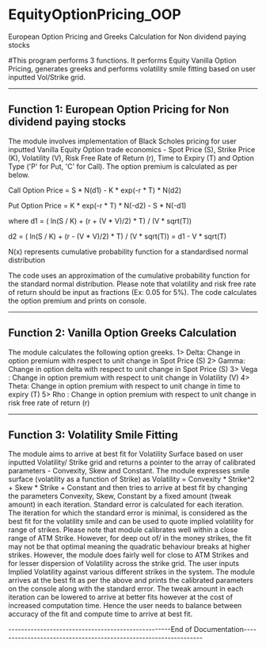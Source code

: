 # EquityOptionPricing_OOP
European Option Pricing and Greeks Calculation for Non dividend paying stocks


#This program performs 3 functions. It performs Equity Vanilla Option Pricing, generates greeks and performs volatility smile fitting based on user inputted Vol/Strike grid.

--------------------------------------------------------------------------------------------------------------------------------
Function 1: European Option Pricing for Non dividend paying stocks
--------------------------------------------------------------------------------------------------------------------------------
The module involves implementation of Black Scholes pricing for user inputted Vanilla Equity Option trade economics - Spot Price (S), Strike Price (K), Volatility (V), Risk Free Rate of Return (r), Time to Expiry (T) and Option Type ('P' for Put, 'C' for Call). The option premium is calculated as per below.

Call Option Price = S * N(d1) - K * exp(-r * T) * N(d2)

Put Option Price = K * exp(-r * T) * N(-d2) - S * N(-d1)

where d1 = ( ln(S / K) + (r + (V * V)/2) * T) / (V * sqrt(T))

d2 = ( ln(S / K) + (r - (V * V)/2) * T) / (V * sqrt(T)) = d1 - V * sqrt(T)

N(x) represents cumulative probability function for a standardised normal distribution

The code uses an approximation of the cumulative probability function for the standard normal distribution. Please note that volatility and risk free rate of return should be input as fractions (Ex: 0.05 for 5%). The code calculates the option premium and prints on console.

------------------------------------------------------------------------------------------------------------------------------------
Function 2: Vanilla Option Greeks Calculation
------------------------------------------------------------------------------------------------------------------------------------
The module calculates the following option greeks.
1> Delta: Change in option premium with respect to unit change in Spot Price (S) 
2> Gamma: Change in option delta with respect to unit change in Spot Price (S) 
3> Vega : Change in option premium with respect to unit change in Volatility (V) 
4> Theta: Change in option premium with respect to unit change in time to expiry (T) 
5> Rho : Change in option premium with respect to unit change in risk free rate of return (r)

-----------------------------------------------------------------------------------------------------------------------------------
Function 3: Volatility Smile Fitting
-----------------------------------------------------------------------------------------------------------------------------------
The module aims to arrive at best fit for Volatility Surface based on user inputted Volatility/ Strike grid and returns a pointer to the array of calibrated parameters - Convexity, Skew and Constant. The module expresses smile surface (volatility as a function of Strike) as Volatility = Convexity * Strike^2 + Skew * Strike + Constant and then tries to arrive at best fit by changing the parameters Convexity, Skew, Constant by a fixed amount (tweak amount) in each iteration. Standard error is calculated for each iteration. The iteration for which the standard error is minimal, is considered as the best fit for the volatility smile and can be used to quote implied volatility for range of strikes. Please note that module calibrates well within a close range of ATM Strike. However, for deep out of/ in the money strikes, the fit may not be that optimal meaning the quadratic behaviour breaks at higher strikes. However, the module does fairly well for close to ATM Strikes and for lesser dispersion of Volatility across the strike grid.
The user inputs Implied Volatility against various different strikes in the system. The module arrives at the best fit as per the above and prints the calibrated parameters on the console along with the standard error. The tweak amount in each iteration can be lowered to arrive at better fits however at the cost of increased computation time. Hence the user needs to balance between accuracy of the fit and compute time to arrive at best fit.

---------------------------------------------------End of Documentation-----------------------------------------------------------------
